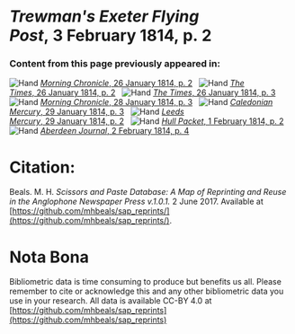 # *Trewman's Exeter Flying Post*, 3 February 1814, p. 2  
  
### Content from this page previously appeared in:  
![Hand](http://scissorsandpaste.net/wp-content/uploads/2017/06/smallhandpointer.png) [*Morning Chronicle*, 26 January 1814, p. 2](https://mhbeals.github.io/sap_html/Morning-Chronicle/Morning-Chronicle-26-January-1814-p-2)  
![Hand](http://scissorsandpaste.net/wp-content/uploads/2017/06/smallhandpointer.png) [*The Times*, 26 January 1814, p. 2](https://mhbeals.github.io/sap_html/The-Times/The-Times-26-January-1814-p-2)  
![Hand](http://scissorsandpaste.net/wp-content/uploads/2017/06/smallhandpointer.png) [*The Times*, 26 January 1814, p. 3](https://mhbeals.github.io/sap_html/The-Times/The-Times-26-January-1814-p-3)  
![Hand](http://scissorsandpaste.net/wp-content/uploads/2017/06/smallhandpointer.png) [*Morning Chronicle*, 28 January 1814, p. 3](https://mhbeals.github.io/sap_html/Morning-Chronicle/Morning-Chronicle-28-January-1814-p-3)  
![Hand](http://scissorsandpaste.net/wp-content/uploads/2017/06/smallhandpointer.png) [*Caledonian Mercury*, 29 January 1814, p. 3](https://mhbeals.github.io/sap_html/Caledonian-Mercury/Caledonian-Mercury-29-January-1814-p-3)  
![Hand](http://scissorsandpaste.net/wp-content/uploads/2017/06/smallhandpointer.png) [*Leeds Mercury*, 29 January 1814, p. 2](https://mhbeals.github.io/sap_html/Leeds-Mercury/Leeds-Mercury-29-January-1814-p-2)  
![Hand](http://scissorsandpaste.net/wp-content/uploads/2017/06/smallhandpointer.png) [*Hull Packet*, 1 February 1814, p. 2](https://mhbeals.github.io/sap_html/Hull-Packet/Hull-Packet-1-February-1814-p-2)  
![Hand](http://scissorsandpaste.net/wp-content/uploads/2017/06/smallhandpointer.png) [*Aberdeen Journal*, 2 February 1814, p. 4](https://mhbeals.github.io/sap_html/Aberdeen-Journal/Aberdeen-Journal-2-February-1814-p-4)  


# Citation: 

Beals. M. H. *Scissors and Paste Database: A Map of Reprinting and Reuse in the Anglophone Newspaper Press v.1.0.1.* 2 June 2017. Available at [https://github.com/mhbeals/sap_reprints/](https://github.com/mhbeals/sap_reprints/). 

# Nota Bona

Bibliometric data is time consuming to produce but benefits us all. Please remember to cite or acknowledge this and any other bibliometric data you use in your research. All data is available CC-BY 4.0 at [https://github.com/mhbeals/sap_reprints](https://github.com/mhbeals/sap_reprints)